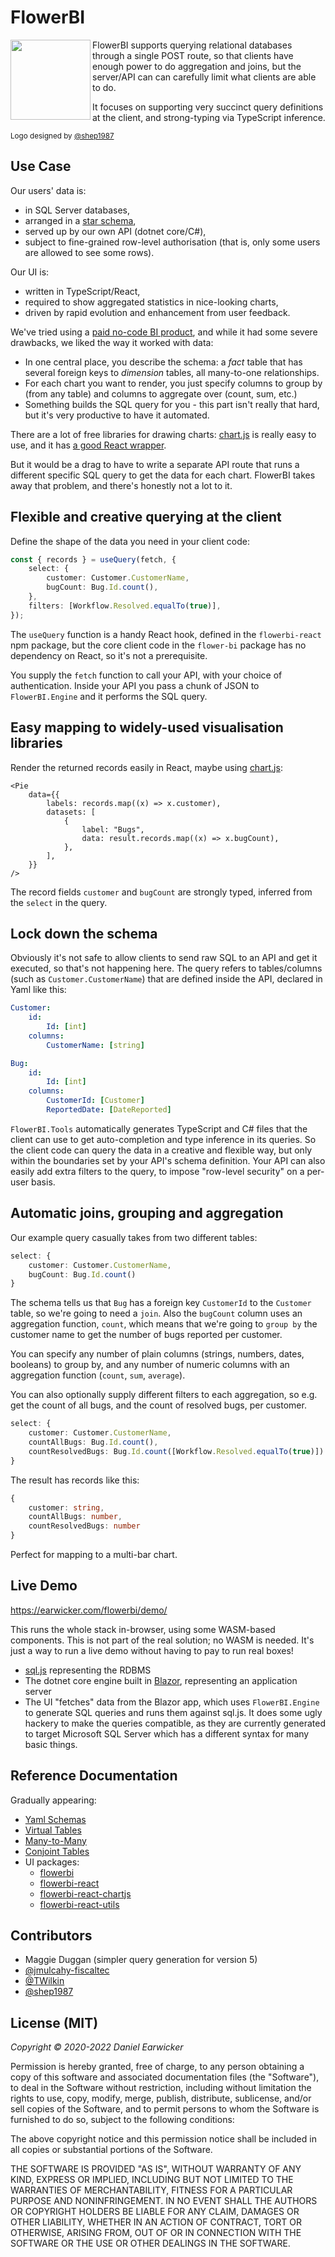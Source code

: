 # FlowerBI

<img align="left" width="128" height="128" src="logo128.png">

FlowerBI supports querying relational databases through a single POST route, so that clients have enough power to do aggregation and joins, but the server/API can can carefully limit what clients are able to do.

It focuses on supporting very succinct query definitions at the client, and strong-typing via TypeScript inference.

<sub>Logo designed by [@shep1987](https://github.com/shep1987)</sub>

## Use Case

Our users' data is:

-   in SQL Server databases,
-   arranged in a [star schema](https://en.wikipedia.org/wiki/Star_schema),
-   served up by our own API (dotnet core/C#),
-   subject to fine-grained row-level authorisation (that is, only some users are allowed to see some rows).

Our UI is:

-   written in TypeScript/React,
-   required to show aggregated statistics in nice-looking charts,
-   driven by rapid evolution and enhancement from user feedback.

We've tried using a [paid no-code BI product](./PowerBI.md), and while it had some severe drawbacks, we liked the way it worked with data:

-   In one central place, you describe the schema: a _fact_ table that has several foreign keys to _dimension_ tables, all many-to-one relationships.
-   For each chart you want to render, you just specify columns to group by (from any table) and columns to aggregate over (count, sum, etc.)
-   Something builds the SQL query for you - this part isn't really that hard, but it's very productive to have it automated.

There are a lot of free libraries for drawing charts: [chart.js](https://www.chartjs.org/) is really easy to use, and it has [a good React wrapper](https://github.com/jerairrest/react-chartjs-2).

But it would be a drag to have to write a separate API route that runs a different specific SQL query to get the data for each chart. FlowerBI takes away that problem, and there's honestly not a lot to it.

## Flexible and creative querying at the client

Define the shape of the data you need in your client code:

```ts
const { records } = useQuery(fetch, {
    select: {
        customer: Customer.CustomerName,
        bugCount: Bug.Id.count(),
    },
    filters: [Workflow.Resolved.equalTo(true)],
});
```

The `useQuery` function is a handy React hook, defined in the `flowerbi-react` npm package, but the core client code in the `flower-bi` package has no dependency on React, so it's not a prerequisite.

You supply the `fetch` function to call your API, with your choice of authentication. Inside your API you pass a chunk of JSON to `FlowerBI.Engine` and it performs the SQL query.

## Easy mapping to widely-used visualisation libraries

Render the returned records easily in React, maybe using [chart.js](https://github.com/jerairrest/react-chartjs-2):

```tsx
<Pie
    data={{
        labels: records.map((x) => x.customer),
        datasets: [
            {
                label: "Bugs",
                data: result.records.map((x) => x.bugCount),
            },
        ],
    }}
/>
```

The record fields `customer` and `bugCount` are strongly typed, inferred from the `select` in the query.

## Lock down the schema

Obviously it's not safe to allow clients to send raw SQL to an API and get it executed, so that's not happening here. The query refers to tables/columns (such as `Customer.CustomerName`) that are defined inside the API, declared in Yaml like this:

```yaml
Customer:
    id:
        Id: [int]
    columns:
        CustomerName: [string]

Bug:
    id:
        Id: [int]
    columns:
        CustomerId: [Customer]
        ReportedDate: [DateReported]
```

`FlowerBI.Tools` automatically generates TypeScript and C# files that the client can use to get auto-completion and type inference in its queries. So the client code can query the data in a creative and flexible way, but only within the boundaries set by your API's schema definition. Your API can also easily add extra filters to the query, to impose "row-level security" on a per-user basis.

## Automatic joins, grouping and aggregation

Our example query casually takes from two different tables:

```ts
select: {
    customer: Customer.CustomerName,
    bugCount: Bug.Id.count()
}
```

The schema tells us that `Bug` has a foreign key `CustomerId` to the `Customer` table, so we're going to need a `join`. Also the `bugCount` column uses an aggregation function, `count`, which means that we're going to `group by` the customer name to get the number of bugs reported per customer.

You can specify any number of plain columns (strings, numbers, dates, booleans) to group by, and any number of numeric columns with an aggregation function (`count`, `sum`, `average`).

You can also optionally supply different filters to each aggregation, so e.g. get the count of all bugs, and the count of resolved bugs, per customer.

```ts
select: {
    customer: Customer.CustomerName,
    countAllBugs: Bug.Id.count(),
    countResolvedBugs: Bug.Id.count([Workflow.Resolved.equalTo(true)])
}
```

The result has records like this:

```ts
{
    customer: string,
    countAllBugs: number,
    countResolvedBugs: number
}
```

Perfect for mapping to a multi-bar chart.

## Live Demo

https://earwicker.com/flowerbi/demo/

This runs the whole stack in-browser, using some WASM-based components. This is not part of the real solution; no WASM is needed. It's just a way to run a live demo without having to pay to run real boxes!

-   [sql.js](https://github.com/sql-js/sql.js) representing the RDBMS
-   The dotnet core engine built in [Blazor](https://dotnet.microsoft.com/apps/aspnet/web-apps/blazor), representing an application server
-   The UI "fetches" data from the Blazor app, which uses `FlowerBI.Engine` to generate SQL queries and runs them against sql.js. It does some ugly hackery to make the queries compatible, as they are currently generated to target Microsoft SQL Server which has a different syntax for many basic things.

## Reference Documentation

Gradually appearing:

-   [Yaml Schemas](./docs/markdown/yaml.md)
-   [Virtual Tables](./docs/markdown/virtual-tables.md)
-   [Many-to-Many](./docs/markdown/many-to-many.md)
-   [Conjoint Tables](./docs/markdown/conjoint.md)
-   UI packages:
    -   [flowerbi](https://earwicker.com/flowerbi/typedoc/flowerbi)
    -   [flowerbi-react](https://earwicker.com/flowerbi/typedoc/flowerbi-react)
    -   [flowerbi-react-chartjs](https://earwicker.com/flowerbi/typedoc/flowerbi-react-chartjs)
    -   [flowerbi-react-utils](https://earwicker.com/flowerbi/typedoc/flowerbi-react-utils)

## Contributors

-   Maggie Duggan (simpler query generation for version 5)
-   [@jmulcahy-fiscaltec](https://github.com/jmulcahy-fiscaltec)
-   [@TWilkin](https://github.com/TWilkin)
-   [@shep1987](https://github.com/shep1987)

## License (MIT)

_Copyright © 2020-2022 Daniel Earwicker_

Permission is hereby granted, free of charge, to any person obtaining a copy of this software and associated documentation files (the "Software"), to deal in the Software without restriction, including without limitation the rights to use, copy, modify, merge, publish, distribute, sublicense, and/or sell copies of the Software, and to permit persons to whom the Software is furnished to do so, subject to the following conditions:

The above copyright notice and this permission notice shall be included in all copies or substantial portions of the Software.

THE SOFTWARE IS PROVIDED "AS IS", WITHOUT WARRANTY OF ANY KIND, EXPRESS OR IMPLIED, INCLUDING BUT NOT LIMITED TO THE WARRANTIES OF MERCHANTABILITY, FITNESS FOR A PARTICULAR PURPOSE AND NONINFRINGEMENT. IN NO EVENT SHALL THE AUTHORS OR COPYRIGHT HOLDERS BE LIABLE FOR ANY CLAIM, DAMAGES OR OTHER LIABILITY, WHETHER IN AN ACTION OF CONTRACT, TORT OR OTHERWISE, ARISING FROM, OUT OF OR IN CONNECTION WITH THE SOFTWARE OR THE USE OR OTHER DEALINGS IN THE SOFTWARE.
